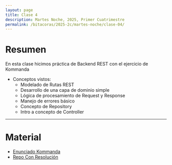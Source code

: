 ```yaml
---
layout: page
title: Clase 4
description: Martes Noche, 2025, Primer Cuatrimestre
permalink: /bitacoras/2025-2c/martes-noche/clase-04/
---
```


# Resumen

En esta clase hicimos práctica de Backend REST con el ejercicio de Kommanda

* Conceptos vistos:
  * Modelado de Rutas REST
  * Desarrollo de una capa de dominio simple
  * Lógica de procesamiento de Request y Response
  * Manejo de errores básico
  * Concepto de Repository
  * Intro a concepto de Controller


---

# Material

* [Enunciado Kommanda](https://docs.google.com/document/d/1QHOLDwn7LaETVxSIkOWK5nGT9xrBjatjZoiKafDebsw/edit?tab=t.0#heading=h.btqp28xuwru4)
* [Repo Con Resolución](https://github.com/ddso-utn/kommanda/tree/clase-2-sin-resolver)
